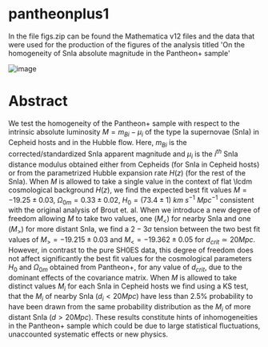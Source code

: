 # pantheonplus1
In the file figs.zip can be found the Mathematica v12 files and the data that were used for the production of the figures of the analysis titled 'On the homogeneity of SnIa absolute magnitude in the Pantheon+ sample' 

![image](https://user-images.githubusercontent.com/88026221/210337393-c58fac4b-581b-43b1-b6fe-75c4885eac30.png)


# Abstract

We test the homogeneity of the Pantheon+ sample with respect to the intrinsic absolute luminosity $M=m_{Bi}-\mu_i$ of the type Ia supernovae (SnIa) in Cepheid hosts and in the Hubble flow. Here, $m_{Bi}$ is the corrected/standardized SnIa apparent magnitude and $\mu_i$ is the $i^{th}$ SnIa distance modulus obtained either from Cepheids (for SnIa in Cepheid hosts) or from the parametrized Hubble expansion rate $H(z)$ (for the rest of the SnIa). When $M$ is allowed to take a single value in the context of flat \lcdm cosmological background $H(z)$, we find the expected best fit values $M=-19.25\pm 0.03$, $\Omega_{0m}=0.33\pm 0.02$, $H_0=(73.4 \pm 1)$ $km~s^{-1}~Mpc^{-1}$ consistent with the original analysis of Brout et. al. When we introduce a new degree of freedom allowing $M$ to take two values, one ($M_<$) for nearby SnIa and one ($M_>$) for more distant SnIa, we find a $2-3\sigma$ tension between the two best fit values of $M_>=-19.215\pm 0.03$ and $M_<=-19.362\pm 0.05$ for $d_{crit}\simeq 20Mpc$.  However, in contrast to the pure SH0ES data, this degree of freedom does not affect significantly the best fit values for the cosmological parameters $H_0$ and $\Omega_{0m}$ obtained from Pantheon+, for any value of $d_{crit}$, due to the dominant effects of the covariance matrix. When $M$ is allowed to take distinct values $M_i$ for each SnIa in Cepheid hosts we find using a KS test, that the $M_i$ of nearby SnIa ($d_i<20Mpc$) have less than 2.5\% probability to have been drawn from the same probability distribution as the $M_i$ of more distant SnIa ($d>20Mpc$). These results constitute hints of inhomogeneities in the Pantheon+ sample which could be due to large statistical fluctuations, unaccounted systematic effects or new physics.
